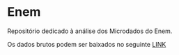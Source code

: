 # Enem
Repositório dedicado à análise dos Microdados do Enem.

Os dados brutos podem ser baixados no seguinte [LINK](https://www.gov.br/inep/pt-br/acesso-a-informacao/dados-abertos/microdados/enem)

